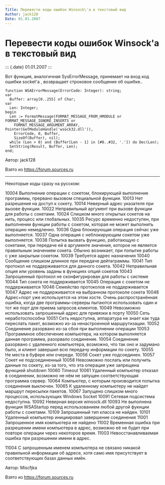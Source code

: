 ```yaml
---
Title: Перевести коды ошибок Winsock\'a в текстовый вид
Author: jack128
Date: 01.01.2007
---
```



Перевести коды ошибок Winsock\'a в текстовый вид
================================================

::: {.date}
01.01.2007
:::

Вот функция, аналогичная SysErrorMessage, принемает на вход код ошибки
socket\'a , возвращает строковое сообщение об ошибке..

 

    function WSAErrorMessage(ErrorCode: Integer): string;
    var
      Buffer: array[0..255] of Char;
    var
      Len: Integer;
    begin
      Len := FormatMessage(FORMAT_MESSAGE_FROM_HMODULE or FORMAT_MESSAGE_IGNORE_INSERTS or
        FORMAT_MESSAGE_ARGUMENT_ARRAY, Pointer(GetModuleHandle('wsock32.dll')),
        ErrorCode, 0, Buffer,
        SizeOf(Buffer), nil);
      while (Len > 0) and (Buffer[Len - 1] in [#0..#32, '.']) do Dec(Len);
      SetString(Result, Buffer, Len);
    end;

 

Автор: jack128

Взято из <https://forum.sources.ru>

------------------------------------------------------------------------



Некоторые коды сразу на русском:


10004 Выполнение операции с сокетом, блокирующей выполнение программы,
прервано вызовом специальной функции.
10013 Нет разрешения на доступ к сокету.
10014 Неверный адрес указателя при вызове функции.
10022 Неправильный аргумент при вызове функции для работы с сокетами.
10024 Слишком много открытых сокетов на нить, процесс или глобальных.
10035 Ресурс временно недоступен, при выполнении функции работы с
сокетом, которая не может выполнить операцию немедленно.
10036 Одна блокирующая операция сейчас уже выполняется.
10037 Одна операция с неблокирующим сокетом уже выполняется.
10038 Попытка вызвать функцию, работающую с сокетами, при передаче ей в
аргументе значения, которое не является правильным значением сокета.
Обычно возникает, при попытке работы с уже закрытым сокетом.
10039 Требуется адрес назначения
10040 Сообщение слишком длинное при передаче дейтаграммы.
10041 Тип протокол не поддерживается для данного сокета.
10042 Неправильная опция или уровень заданы в функциях опций сокетов
10043 Запрошенный протокол не сконфигурирован для работы с системе
10044 Тип сокета не поддерживается
10045 Операция с сокетом не поддерживается
10046 Семейство протоколов не поддерживается
10047 Адрес не поддерживается на выбранном протоколе сокета
10048 Адрес+порт уже используется на этом хосте. Очень распространённая
ошибка, когда две программы-серверы пытаются использовать один и тот же
порт для приема запросов клиентов.
10049 Невозможно использовать запрошенный адрес для привязки в порту
10050 Сеть неработоспособна
10051 Сеть недоступна, аппаратура не знает как туда переслать пакет,
возможно из-за ненастроенной маршрутизации.
10052 Соединение разорвано из-за сбоя при выполнении операции
10053 Программное обеспечение компьютера, на котором выполняется данная
программа, разорвало соединение.
10054 Соединение разорвано с удаленного компьютера, возможно, что так
оно и задумано было, и клиент завершил всю передачу информации по
сокету.
10055 Не места в буфере или очереди.
10056 Сокет уже подсоединен.
10057 Сокет не подсоединенный
10058 Невозможно послать или получить данные по сокету, из-за того, что
эта операция уже запрещена функцией shutdown
10060 Timeout
10061 Удаленный компьютер отказал в соединении, возможно не нём не
запущен соответствующая программа сервер.
10064 Компьютер, с которым производится попытка соединения выключен.
10065 К удаленному компьютеру не найдет маршрут пересылки пакетов.
10067 Запущено слишком много процессов, использующих Windows Socket
10091 Сетевая подсистема недоступна.
10092 Неверная версия winsock.dll
10093 Не выполнена функция WSAStartup перед использованием любой другой
фукнции работы с сокетами.
10109 Запрошенный тип класса не найден.
10101 Удаленный компьютер инициировал завершение соединения
11001 Запрошенное имя компьютера не найдено
11002 Временная ошибка при разрешении имени компьютера в адрес, возможно
её не будет при повторе операции через некоторое время.
11003 Невосстанавливаемая ошибка при разрешении имени в адрес.

11004 С запрошенным именем компьютера не связано никакой правильной
информации об адресе, хотя само имя присутствует в соответствующих базах
данных имён.



Автор: Miscђka

Взято из <https://forum.sources.ru>
